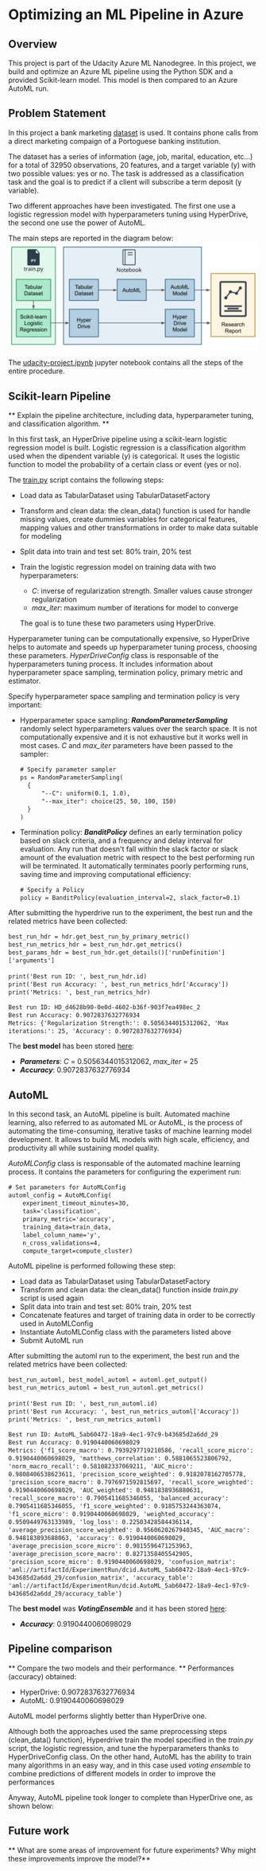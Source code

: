 # Optimizing an ML Pipeline in Azure

## Overview
This project is part of the Udacity Azure ML Nanodegree.
In this project, we build and optimize an Azure ML pipeline using the Python SDK and a provided Scikit-learn model.
This model is then compared to an Azure AutoML run.

## Problem Statement
In this project a bank marketing [dataset](https://automlsamplenotebookdata.blob.core.windows.net/automl-sample-notebook-data/bankmarketing_train.csv) is used.
It contains phone calls from a direct marketing compaign of a Portoguese banking institution.

The dataset has a series of information (age, job, marital, education, etc...) for a total of 32950 observations, 20 features, and a target variable (y)
with two possible values: yes or no.
The task is addressed as a classification task and the goal is to predict if a client will subscribe a term deposit (y variable).

Two different approaches have been investigated. The first one use a logistic regression model with hyperparameters tuning using HyperDrive,
the second one use the power of AutoML.

The main steps are reported in the diagram below:
![Steps](https://github.com/peppegili/1_Optimizing_an_ML_Pipeline_in_Azure/blob/master/img/problem_statement_steps.png)

The [udacity-project.ipynb](https://github.com/peppegili/1_Optimizing_an_ML_Pipeline_in_Azure/blob/master/udacity-project.ipynb) jupyter notebook contains all the steps of the entire procedure.

## Scikit-learn Pipeline
** Explain the pipeline architecture, including data, hyperparameter tuning, and classification algorithm. **

In this first task, an HyperDrive pipeline using a scikit-learn logistic regression model is built.
Logistic regression is a classification algorithm used when the dipendent variable (y) is categorical. It uses the logistic function to model the probability of a certain class or event (yes or no).

The [train.py](https://github.com/peppegili/1_Optimizing_an_ML_Pipeline_in_Azure/blob/master/train.py) script contains the following steps:

  - Load data as TabularDataset using TabularDatasetFactory
  - Transform and clean data: the clean_data() function is used for handle missing values, create dummies variables for categorical features, mapping values and other transformations in order to make data suitable for modeling
  - Split data into train and test set: 80% train, 20% test
  - Train the logistic regression model on training data with two hyperparameters:
  
    - *C*: inverse of regularization strength. Smaller values cause stronger regularization
    - *max_iter*: maximum number of iterations for model to converge
    
    The goal is to tune these two parameters using HyperDrive.

Hyperparameter tuning can be computationally expensive, so HyperDrive helps to automate and speeds up hyperparameter tuning process, choosing these parameters.
*HyperDriveConfig* class is responsable of the hyperparameters tuning process. It includes information about hyperparameter space sampling, termination policy, primary metric and estimator.

Specify hyperparameter space sampling and termination policy is very important:

  - Hyperparameter space sampling: ***RandomParameterSampling*** randomly select hyperparameters values over the search space.
    It is not computationally expensive and it is not exhaustive but it works well in most cases. *C* and *max_iter* parameters have been passed to the sampler:
  
    ```
    # Specify parameter sampler
    ps = RandomParameterSampling(
      {
          "--C": uniform(0.1, 1.0),
          "--max_iter": choice(25, 50, 100, 150)
      }
    )
    ```

  - Termination policy: ***BanditPolicy*** defines an early termination policy based on slack criteria, and a frequency and delay interval for evaluation.
    Any run that doesn't fall within the slack factor or slack amount of the evaluation metric with respect to the best performing run will be terminated.
    It automatically terminates poorly performing runs, saving time and improving computational efficiency:
    
    ```
    # Specify a Policy
    policy = BanditPolicy(evaluation_interval=2, slack_factor=0.1)
    ```

After submitting the hyperdrive run to the experiment, the best run and the related metrics have been collected:
```
best_run_hdr = hdr.get_best_run_by_primary_metric()
best_run_metrics_hdr = best_run_hdr.get_metrics()
best_params_hdr = best_run_hdr.get_details()['runDefinition']['arguments']

print('Best run ID: ', best_run_hdr.id)
print('Best run Accuracy: ', best_run_metrics_hdr['Accuracy'])
print('Metrics: ', best_run_metrics_hdr)
```
```
Best run ID: HD_d4628b90-0e0d-4602-b36f-903f7ea498ec_2
Best run Accuracy: 0.9072837632776934
Metrics: {'Regularization Strength:': 0.5056344015312062, 'Max iterations:': 25, 'Accuracy': 0.9072837632776934}
```
The **best model** has been stored [here](https://github.com/peppegili/1_Optimizing_an_ML_Pipeline_in_Azure/blob/master/outputs/best_model_hyperdrive.joblib):
  - ***Parameters***: *C* =  0.5056344015312062, *max_iter* = 25
  - ***Accuracy***: 0.9072837632776934


## AutoML
In this second task, an AutoML pipeline is built.
Automated machine learning, also referred to as automated ML or AutoML, is the process of automating the time-consuming, iterative tasks of machine learning model development. It allows to build ML models with high scale, efficiency, and productivity all while sustaining model quality.

*AutoMLConfig* class is responsable of the automated machine learning process. It contains the parameters for configuring the experiment run:

```
# Set parameters for AutoMLConfig
automl_config = AutoMLConfig(
    experiment_timeout_minutes=30,
    task='classification',
    primary_metric='accuracy',
    training_data=train_data,
    label_column_name='y',
    n_cross_validations=4,
    compute_target=compute_cluster)
```

AutoML pipeline is performed following these step:

  - Load data as TabularDataset using TabularDatasetFactory
  - Transform and clean data: the clean_data() function inside *train.py* script is used again
  - Split data into train and test set: 80% train, 20% test
  - Concatenate features and target of training data in order to be correctly used in AutoMLConfig
  - Instantiate AutoMLConfig class with the parameters listed above
  - Submit AutoML run

After submitting the automl run to the experiment, the best run and the related metrics have been collected:
```
best_run_automl, best_model_automl = automl.get_output()
best_run_metrics_automl = best_run_automl.get_metrics()

print('Best run ID: ', best_run_automl.id)
print('Best run Accuracy: ', best_run_metrics_automl['Accuracy'])
print('Metrics: ', best_run_metrics_automl)
```
```
Best run ID: AutoML_5ab60472-18a9-4ec1-97c9-b43685d2a6dd_29
Best run Accuracy: 0.9190440060698029
Metrics: {'f1_score_macro': 0.7939297719210586, 'recall_score_micro': 0.9190440060698029, 'matthews_correlation': 0.5881065523806792, 'norm_macro_recall': 0.581082337069211, 'AUC_micro': 0.9808406538623611, 'precision_score_weighted': 0.9182078162705778, 'precision_score_macro': 0.7976971592815697, 'recall_score_weighted': 0.9190440060698029, 'AUC_weighted': 0.9481838936880631, 'recall_score_macro': 0.7905411685346055, 'balanced_accuracy': 0.7905411685346055, 'f1_score_weighted': 0.9185753244363074, 'f1_score_micro': 0.9190440060698029, 'weighted_accuracy': 0.9509449763133989, 'log_loss': 0.22503428584436114, 'average_precision_score_weighted': 0.9560620267940345, 'AUC_macro': 0.948183893688063, 'accuracy': 0.9190440060698029, 'average_precision_score_micro': 0.9815596471253963, 'average_precision_score_macro': 0.8271358405542905, 'precision_score_micro': 0.9190440060698029, 'confusion_matrix': 'aml://artifactId/ExperimentRun/dcid.AutoML_5ab60472-18a9-4ec1-97c9-b43685d2a6dd_29/confusion_matrix', 'accuracy_table': 'aml://artifactId/ExperimentRun/dcid.AutoML_5ab60472-18a9-4ec1-97c9-b43685d2a6dd_29/accuracy_table'}
```

The **best model** was ***VotingEnsemble*** and it has been stored [here](https://github.com/peppegili/1_Optimizing_an_ML_Pipeline_in_Azure/blob/master/outputs/best_model_automl.joblib):
  - ***Accuracy***: 0.9190440060698029

## Pipeline comparison
** Compare the two models and their performance. **
Performances (accuracy) obtained:
  - HyperDrive: 0.9072837632776934
  - AutoML: 0.9190440060698029

AutoML model performs slightly better than HyperDrive one.

Although both the approaches used the same preprocessing steps (clean_data() function), Hyperdrive train the model specified in the *train.py* script, the logistic regression, and tune the hyperparameters thanks to HyperDriveConfig class.
On the other hand, AutoML has the ability to train many algorithms in an easy way, and in this case used *voting ensemble* to combine predictions of different models in order to improve the performances

Anyway, AutoML pipeline took longer to complete than HyperDrive one, as shown below:


## Future work
** What are some areas of improvement for future experiments? Why might these improvements improve the model?**

